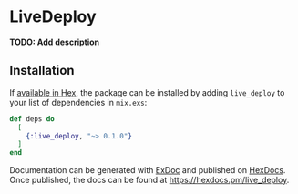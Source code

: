 # LiveDeploy

**TODO: Add description**

## Installation

If [available in Hex](https://hex.pm/docs/publish), the package can be installed
by adding `live_deploy` to your list of dependencies in `mix.exs`:

```elixir
def deps do
  [
    {:live_deploy, "~> 0.1.0"}
  ]
end
```

Documentation can be generated with [ExDoc](https://github.com/elixir-lang/ex_doc)
and published on [HexDocs](https://hexdocs.pm). Once published, the docs can
be found at <https://hexdocs.pm/live_deploy>.

